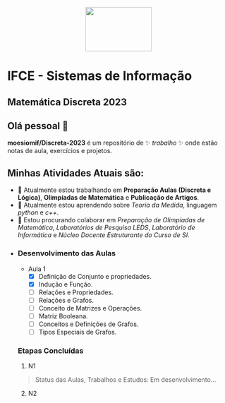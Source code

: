 <p align="center">
  <img width="150" height="100" src="https://github.com/moesiomif/Discreta-2022/blob/main/Aula-1/Imagens/Crato_IF2.png">
</p>


# IFCE - Sistemas de Informação

## Matemática Discreta 2023

## Olá pessoal 👋

**moesiomif/Discreta-2023** é um repositório de ✨ _trabalho_ ✨ onde estão notas de aula, exercícios e projetos.

## Minhas Atividades Atuais são:

- 🔭 Atualmente estou trabalhando em **Preparação Aulas (Discreta e Lógica)**, **Olimpíadas de Matemática** e  **Publicação de Artigos**.
- 🌱 Atualmente estou aprendendo sobre *Teoria da Medida*, linguagem *python* e *c++*.
- 👯 Estou procurando colaborar em *Preparação de Olimpíadas de Matemática*, *Laboratórios de Pesquisa LEDS*, *Laboratório de Informática* e *Núcleo Docente Estruturante do Curso de SI*.
- <!--
- 🤔 Estou procurando ajuda com ...
- 💬 Pergunte-me sobre ...
-->
- 📫 Como entrar em contato comigo: moesio@ifce.edu.br
- 😄 Pronomes: Pai, Professor.
<!--
- ⚡ Curiosidade: ...
	-->
<!--
Texto de notas de aula para utilização e compartilhamento em sala de aula.
-->

### Desenvolvimento das Aulas

-  Aula 1
	- [x] Definição de Conjunto e propriedades.
	- [x] Indução e Função.
	- [ ] Relações e Propriedades.
	- [ ] Relações e Grafos.
	- [ ] Conceito de Matrizes e Operações.
	- [ ] Matriz Booleana.
	- [ ] Conceitos e Definições de Grafos.
	- [ ] Tipos Especiais de Grafos.

### Etapas Concluídas
1. N1 
<!---
  > Status do Projeto: Concluido :heavy_check_mark:-->
  > Status das Aulas, Trabalhos e Estudos: Em desenvolvimento...
2. N2
